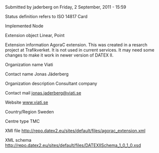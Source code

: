 Submitted by jaderberg on Friday, 2 September, 2011 - 15:59

Status definition refers to ISO 14817
Card

Implemented Node

Extension object
Linear, Point

Extension information
AgoraC extension. This was created in a resarch project at Trafikverket. It is not used in current services. It may need some changes to make it work in newer version of DATEX II.

Organization name
Viati

Contact name
Jonas Jäderberg

Organization description
Consultant company

Contact mail
jonas.jaderberg@viati.se

Website
www.viati.se

Country/Region
Sweden

Centre type
TMC

XMI file
http://repo.datex2.eu/sites/default/files/agorac_extension.xml

XML schema
http://repo.datex2.eu/sites/default/files/DATEXIISchema_1_0_1_0.xsd